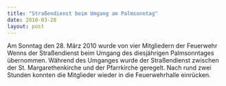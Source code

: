 ```yaml
---
title: "Straßendienst beim Umgang am Palmsonntag"
date: 2010-03-28
layout: post
---
```


Am Sonntag den 28. März 2010 wurde von vier Mitgliedern der Feuerwehr Wenns der Straßendienst beim Umgang des diesjährigen Palmsonntages übernommen. Während des Umganges wurde der Straßendienst zwischen der St. Margarethenkirche und der Pfarrkirche geregelt. Nach rund zwei Stunden konnten die Mitglieder wieder in die Feuerwehrhalle einrücken.